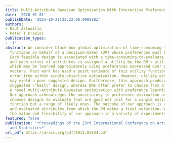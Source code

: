 ```yaml
---
title: Multi-Attribute Bayesian Optimization With Interactive Preference Learning
date: '2020-01-01'
publishDate: '2021-10-21T22:22:08.090818Z'
authors:
- Raul Astudillo
- Peter I Frazier
publication_types:
- '1'
abstract: We consider black-box global optimization of time-consuming-to-evaluate
  functions on behalf of a decision-maker (DM) whose preferences must be learned.
  Each feasible design is associated with a time-consuming-to-evaluate vector of attributes
  and each vector of attributes is assigned a utility by the DM's utility function,
  which may be learned approximately using preferences expressed over pairs of attribute
  vectors. Past work has used a point estimate of this utility function as if it were
  error-free within single-objective optimization. However, utility estimation errors
  may yield a poor suggested design. Furthermore, this approach produces a single
  suggested \"best\" design, whereas DMs often prefer to choose from a menu. We propose
  a novel multi-attribute Bayesian optimization with preference learning approach.
  Our approach acknowledges the uncertainty in preference estimation and implicitly
  chooses designs to evaluate that are good not just for a single estimated utility
  function but a range of likely ones. The outcome of our approach is a menu of designs
  and evaluated attributes from which the DM makes a final selection. We demonstrate
  the value and flexibility of our approach in a variety of experiments.
featured: false
publication: '*Proceedings of the 23rd International Conference on Artificial Intelligence
  and Statistics*'
url_pdf: https://arxiv.org/pdf/1911.05934.pdf
---
```


